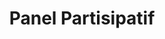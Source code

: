---
layout: default
title: Panel Partisipatif
nav_order: 9
parent: Panel GeoKKP-GIS
has_children: false
---